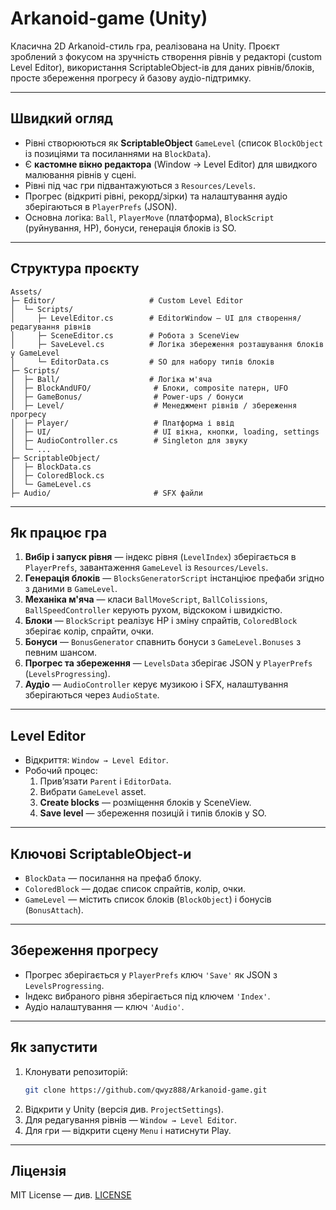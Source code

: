# Arkanoid-game (Unity)

Класична 2D Arkanoid-стиль гра, реалізована на Unity. Проєкт зроблений з фокусом на зручність створення рівнів у редакторі (custom Level Editor), використання ScriptableObject-ів для даних рівнів/блоків, просте збереження прогресу й базову аудіо-підтримку.

---

## Швидкий огляд

- Рівні створюються як **ScriptableObject** `GameLevel` (список `BlockObject` із позиціями та посиланнями на `BlockData`).
- Є **кастомне вікно редактора** (Window → Level Editor) для швидкого малювання рівнів у сцені.
- Рівні під час гри підвантажуються з `Resources/Levels`.
- Прогрес (відкриті рівні, рекорд/зірки) та налаштування аудіо зберігаються в `PlayerPrefs` (JSON).
- Основна логіка: `Ball`, `PlayerMove` (платформа), `BlockScript` (руйнування, HP), бонуси, генерація блоків із SO.

---

## Структура проєкту

```
Assets/
├─ Editor/                     # Custom Level Editor
│  └─ Scripts/
│     ├─ LevelEditor.cs        # EditorWindow — UI для створення/редагування рівнів
│     ├─ SceneEditor.cs        # Робота з SceneView
│     ├─ SaveLevel.cs          # Логіка збереження розташування блоків у GameLevel
│     └─ EditorData.cs         # SO для набору типів блоків
├─ Scripts/
│  ├─ Ball/                    # Логіка м'яча
│  ├─ BlockAndUFO/              # Блоки, composite патерн, UFO
│  ├─ GameBonus/                # Power-ups / бонуси
│  ├─ Level/                    # Менеджмент рівнів / збереження прогресу
│  ├─ Player/                   # Платформа і ввід
│  ├─ UI/                       # UI вікна, кнопки, loading, settings
│  ├─ AudioController.cs        # Singleton для звуку
│  └─ ...
├─ ScriptableObject/
│  ├─ BlockData.cs
│  ├─ ColoredBlock.cs
│  └─ GameLevel.cs
├─ Audio/                       # SFX файли
```

---

## Як працює гра

1. **Вибір і запуск рівня** — індекс рівня (`LevelIndex`) зберігається в `PlayerPrefs`, завантаження `GameLevel` із `Resources/Levels`.
2. **Генерація блоків** — `BlocksGeneratorScript` інстанціює префаби згідно з даними в `GameLevel`.
3. **Механіка м'яча** — класи `BallMoveScript`, `BallColissions`, `BallSpeedController` керують рухом, відскоком і швидкістю.
4. **Блоки** — `BlockScript` реалізує HP і зміну спрайтів, `ColoredBlock` зберігає колір, спрайти, очки.
5. **Бонуси** — `BonusGenerator` спавнить бонуси з `GameLevel.Bonuses` з певним шансом.
6. **Прогрес та збереження** — `LevelsData` зберігає JSON у `PlayerPrefs` (`LevelsProgressing`).
7. **Аудіо** — `AudioController` керує музикою і SFX, налаштування зберігаються через `AudioState`.

---

## Level Editor

- Відкриття: `Window → Level Editor`.
- Робочий процес:
  1. Прив’язати `Parent` і `EditorData`.
  2. Вибрати `GameLevel` asset.
  3. **Create blocks** — розміщення блоків у SceneView.
  4. **Save level** — збереження позицій і типів блоків у SO.

---

## Ключові ScriptableObject-и

- `BlockData` — посилання на префаб блоку.
- `ColoredBlock` — додає список спрайтів, колір, очки.
- `GameLevel` — містить список блоків (`BlockObject`) і бонусів (`BonusAttach`).

---

## Збереження прогресу

- Прогрес зберігається у `PlayerPrefs` ключ `'Save'` як JSON з `LevelsProgressing`.
- Індекс вибраного рівня зберігається під ключем `'Index'`.
- Аудіо налаштування — ключ `'Audio'`.

---

## Як запустити

1. Клонувати репозиторій:
   ```bash
   git clone https://github.com/qwyz888/Arkanoid-game.git
   ```
2. Відкрити у Unity (версія див. `ProjectSettings`).
3. Для редагування рівнів — `Window → Level Editor`.
4. Для гри — відкрити сцену `Menu` і натиснути Play.

---


## Ліцензія

MIT License — див. [LICENSE](LICENSE)
